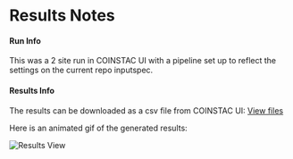 # Results Notes

#### Run Info

This was a 2 site run in COINSTAC UI with a pipeline set up to reflect the settings on the current repo inputspec. 

#### Results Info

The results can be downloaded as a csv file from COINSTAC UI: [View files](https://mygsu-my.sharepoint.com/:f:/r/personal/jromero7_gsu_edu/Documents/ddfnc_results?csf=1&web=1&e=x7Vnid)

Here is an animated gif of the generated results: 

![Results View](https://raw.githubusercontent.com/trendscenter/coinstac_ddfnc_pipeline/master/test/results/results.gif "Results View")


